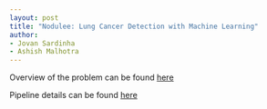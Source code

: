 ```yaml
---
layout: post
title: "Nodulee: Lung Cancer Detection with Machine Learning"
author:
- Jovan Sardinha
- Ashish Malhotra
---
```


Overview of the problem can be found [here](https://medium.com/weightsandbiases/nodulee-detecting-early-stage-lung-cancer-with-machine-learning-88b193a84c10)

Pipeline details can be found [here](https://medium.com/weightsandbiases/nodulee-pipeline-bd3b6a48842b)